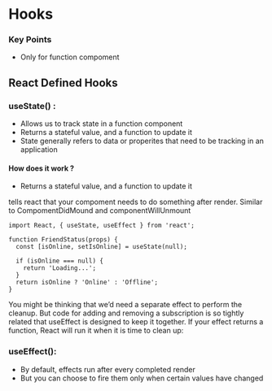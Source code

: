 # Hooks 

### Key Points
- Only for function compoment



## React Defined Hooks 
### useState() : 
- Allows us to track state in a function component
- Returns a stateful value, and a function to update it
- State generally refers to data or properites that need to be tracking in an application

#### How does it work ? 
- Returns a stateful value, and a function to update it

tells react that your compoment needs to do something after render. Similar to CompomentDidMound and componentWillUnmount
```
import React, { useState, useEffect } from 'react';

function FriendStatus(props) {
  const [isOnline, setIsOnline] = useState(null);

  if (isOnline === null) {
    return 'Loading...';
  }
  return isOnline ? 'Online' : 'Offline';
}
  ```
  You might be thinking that we’d need a separate effect to perform the cleanup. But code for adding and removing a subscription is so tightly related that useEffect is designed to keep it together. If your effect returns a function, React will run it when it is time to clean up:

### useEffect(): 
- By default, effects run after every completed render
- But you can choose to fire them only when certain values have changed

